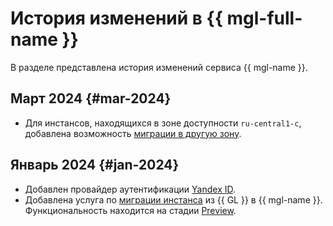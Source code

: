 # История изменений в {{ mgl-full-name }}

В разделе представлена история изменений сервиса {{ mgl-name }}.

## Март 2024 {#mar-2024}

* Для инстансов, находящихся в зоне доступности `ru-central1-c`, добавлена возможность [миграции в другую зону](operations/instance/zone-migration.md).

## Январь 2024 {#jan-2024}

* Добавлен провайдер аутентификации [Yandex ID](operations/omniauth.md#yandex-id).
* Добавлена услуга по [миграции инстанса](concepts/migration.md) из {{ GL }} в {{ mgl-name }}. Функциональность находится на стадии [Preview](../overview/concepts/launch-stages.md).
